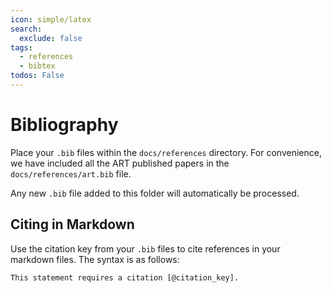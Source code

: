 ```yaml
---
icon: simple/latex
search:
  exclude: false
tags:
  - references
  - bibtex
todos: False
---
```


# Bibliography

Place your `.bib` files within the `docs/references` directory. For convenience,
we have included all the ART published papers in the `docs/references/art.bib`
file. 

Any new `.bib`
file added to this folder will automatically be processed.

## Citing in Markdown

Use the citation key from your `.bib` files to cite references in your markdown
files. The syntax is as follows:

```text
This statement requires a citation [@citation_key].
```

